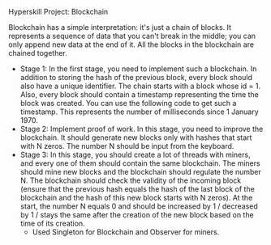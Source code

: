 Hyperskill Project: Blockchain

Blockchain has a simple interpretation: it's just a chain of blocks. It represents a sequence of data that you can't
break in the middle; you can only append new data at the end of it. All the blocks in the blockchain are chained
together.

- Stage 1: In the first stage, you need to implement such a blockchain. In addition to storing the hash of the previous
  block, every block should also have a unique identifier. The chain starts with a block whose id = 1. Also, every block
  should contain a timestamp representing the time the block was created. You can use the following code to get such a
  timestamp. This represents the number of milliseconds since 1 January 1970.
- Stage 2: Implement proof of work. In this stage, you need to improve the blockchain. It should generate new blocks
  only with hashes that start with N zeros. The number N should be input from the keyboard.
- Stage 3: In this stage, you should create a lot of threads with miners, and every one of them should contain the same
  blockchain. The miners should mine new blocks and the blockchain should regulate the number N. The blockchain should
  check the validity of the incoming block (ensure that the previous hash equals the hash of the last block of the
  blockchain and the hash of this new block starts with N zeros). At the start, the number N equals 0 and should be
  increased by 1 / decreased by 1 / stays the same after the creation of the new block based on the time of its
  creation.
    - Used Singleton for Blockchain and Observer for miners.